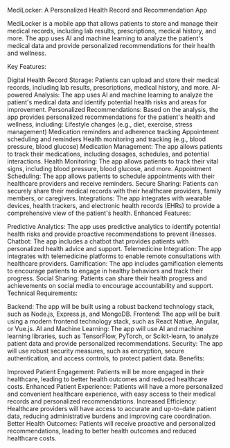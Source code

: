 MediLocker: A Personalized Health Record and Recommendation App

MediLocker is a mobile app that allows patients to store and manage their medical records, including lab results, prescriptions, medical history, and more. The app uses AI and machine learning to analyze the patient's medical data and provide personalized recommendations for their health and wellness.

Key Features:

Digital Health Record Storage: Patients can upload and store their medical records, including lab results, prescriptions, medical history, and more.
AI-powered Analysis: The app uses AI and machine learning to analyze the patient's medical data and identify potential health risks and areas for improvement.
Personalized Recommendations: Based on the analysis, the app provides personalized recommendations for the patient's health and wellness, including:
Lifestyle changes (e.g., diet, exercise, stress management)
Medication reminders and adherence tracking
Appointment scheduling and reminders
Health monitoring and tracking (e.g., blood pressure, blood glucose)
Medication Management: The app allows patients to track their medications, including dosages, schedules, and potential interactions.
Health Monitoring: The app allows patients to track their vital signs, including blood pressure, blood glucose, and more.
Appointment Scheduling: The app allows patients to schedule appointments with their healthcare providers and receive reminders.
Secure Sharing: Patients can securely share their medical records with their healthcare providers, family members, or caregivers.
Integrations: The app integrates with wearable devices, health trackers, and electronic health records (EHRs) to provide a comprehensive view of the patient's health.
Enhanced Features:

Predictive Analytics: The app uses predictive analytics to identify potential health risks and provide proactive recommendations to prevent illnesses.
Chatbot: The app includes a chatbot that provides patients with personalized health advice and support.
Telemedicine Integration: The app integrates with telemedicine platforms to enable remote consultations with healthcare providers.
Gamification: The app includes gamification elements to encourage patients to engage in healthy behaviors and track their progress.
Social Sharing: Patients can share their health progress and achievements on social media to encourage accountability and support.
Technical Requirements:

Backend: The app will be built using a robust backend technology stack, such as Node.js, Express.js, and MongoDB.
Frontend: The app will be built using a modern frontend technology stack, such as React Native, Angular, or Vue.js.
AI and Machine Learning: The app will use AI and machine learning libraries, such as TensorFlow, PyTorch, or Scikit-learn, to analyze patient data and provide personalized recommendations.
Security: The app will use robust security measures, such as encryption, secure authentication, and access controls, to protect patient data.
Benefits:

Improved Patient Engagement: Patients will be more engaged in their healthcare, leading to better health outcomes and reduced healthcare costs.
Enhanced Patient Experience: Patients will have a more personalized and convenient healthcare experience, with easy access to their medical records and personalized recommendations.
Increased Efficiency: Healthcare providers will have access to accurate and up-to-date patient data, reducing administrative burdens and improving care coordination.
Better Health Outcomes: Patients will receive proactive and personalized recommendations, leading to better health outcomes and reduced healthcare costs.
